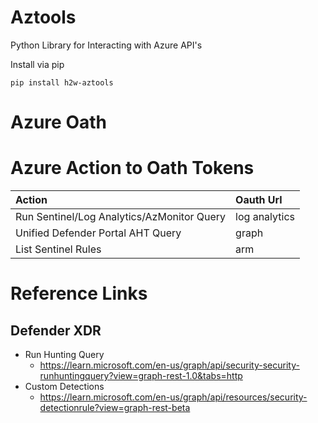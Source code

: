 # Aztools 
Python Library for Interacting with Azure API's 

Install via pip
~~~
pip install h2w-aztools
~~~


# Azure Oath 

# Azure Action to Oath Tokens 
| Action                                     | Oauth Url     |
|:-------------------------------------------|:--------------|
| Run Sentinel/Log Analytics/AzMonitor Query | log analytics |
| Unified Defender Portal AHT Query          | graph         |
| List Sentinel Rules                        | arm           |


# Reference Links
## Defender XDR
- Run Hunting Query
  - https://learn.microsoft.com/en-us/graph/api/security-security-runhuntingquery?view=graph-rest-1.0&tabs=http
- Custom Detections
  - https://learn.microsoft.com/en-us/graph/api/resources/security-detectionrule?view=graph-rest-beta
